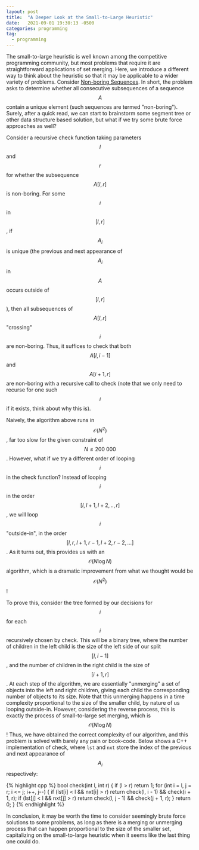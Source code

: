 ```yaml
---
layout: post
title:  "A Deeper Look at the Small-to-Large Heuristic"
date:   2021-09-01 19:30:13 -0500
categories: programming
tag:
  - programming
---
```

The small-to-large heuristic is well known among the competitive programming community, but most problems that require it are straightforward applications of set merging. Here, we introduce a different way to think about the heuristic so that it may be applicable to a wider variety of problems. Consider [Non-boring Sequences](https://open.kattis.com/problems/nonboringsequences). In short, the problem asks to determine whether all consecutive subsequences of a sequence $$A$$ contain a unique element (such sequences are termed "non-boring"). Surely, after a quick read, we can start to brainstorm some segment tree or other data structure based solution, but what if we try some brute force approaches as well?

Consider a recursive check function taking parameters $$l$$ and $$r$$ for whether the subsequence $$A[l, r]$$ is non-boring. For some $$i$$ in $$[l, r]$$, if $$A_i$$ is unique (the previous and next appearance of $$A_i$$ in $$A$$ occurs outside of $$[l, r]$$), then all subsequences of $$A[l, r]$$ "crossing" $$i$$ are non-boring. Thus, it suffices to check that both $$A[l, i-1]$$ and $$A[i+1, r]$$ are non-boring with a recursive call to check (note that we only need to recurse for one such $$i$$ if it exists, think about why this is). 

Naively, the algorithm above runs in $$\mathcal{O}(N^2)$$, far too slow for the given constraint of $$N \leq 200\;000$$. However, what if we try a different order of looping $$i$$ in the check function? Instead of looping $$i$$ in the order $$[l, l+1, l+2, .., r]$$, we will loop $$i$$ "outside-in", in the order $$[l, r, l+1, r-1, l+2, r-2, ...]$$. As it turns out, this provides us with an $$\mathcal{O}(N \log N)$$ algorithm, which is a dramatic improvement from what we thought would be $$\mathcal{O}(N^2)$$!

To prove this, consider the tree formed by our decisions for $$i$$ for each $$i$$ recursively chosen by check. This will be a binary tree, where the number of children in the left child is the size of the left side of our split $$[l, i-1]$$, and the number of children in the right child is the size of $$[i+1, r]$$. At each step of the algorithm, we are essentially "unmerging" a set of objects into the left and right children, giving each child the corresponding number of objects to its size. Note that this unmerging happens in a time complexity proportional to the size of the smaller child, by nature of us looping outside-in. However, considering the reverse process, this is exactly the process of small-to-large set merging, which is $$\mathcal{O}(N \log N)$$! Thus, we have obtained the correct complexity of our algorithm, and this problem is solved with barely any pain or book-code. Below shows a C++ implementation of check, where `lst` and `nxt` store the index of the previous and next appearance of $$A_i$$ respectively:

{% highlight cpp %}
bool check(int l, int r) {
    if (l > r) return 1;
    for (int i = l, j = r; i <= j; i++, j--) {
        if (lst[i] < l && nxt[i] > r) return check(l, i - 1) && check(i + 1, r);
        if (lst[j] < l && nxt[j] > r) return check(l, j - 1) && check(j + 1, r);
    }
    return 0;
}
{% endhighlight %}

In conclusion, it may be worth the time to consider seemingly brute force solutions to some problems, as long as there is a merging or unmerging process that can happen proportional to the size of the smaller set, capitalizing on the small-to-large heuristic when it seems like the last thing one could do.
